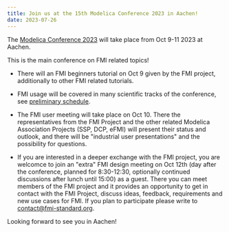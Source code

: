```yaml
---
title: Join us at the 15th Modelica Conference 2023 in Aachen!
date: 2023-07-26
---
```


The [Modelica Conference 2023](https://2023.international.conference.modelica.org/) will take place from Oct 9-11 2023 at Aachen. 

This is the main conference on FMI related topics!

* There will an FMI beginners tutorial on Oct 9 given by the FMI project, additionally to other FMI related tutorials.

* FMI usage will be covered in many scientific tracks of the conference, see [preliminary schedule](https://2023.international.conference.modelica.org/Sessions.html).

* The FMI user meeting will take place on Oct 10. There the representatives from the FMI Project and the other related Modelica Association Projects (SSP, DCP, eFMI) will present their status and outlook, and there will be "industrial user presentations" and the possibility for questions.

* If you are interested in a deeper exchange with the FMI project, you are welcomce to join an "extra" 
FMI design meeting on Oct 12th (day after the conference, planned for 8:30-12:30, optionally continued discussions after lunch until 15:00) as a guest. There you can meet members of the FMI project and it provides an opportunity to get in contact with the FMI Project, discuss ideas, feedback, requirements and new use cases for FMI.
If you plan to participate please write to contact@fmi-standard.org.

Looking forward to see you in Aachen!
